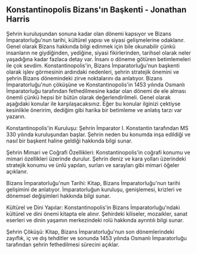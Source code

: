 ## Konstantinopolis Bizans'ın Başkenti - Jonathan Harris

Şehrin kuruluşundan sonuna kadar olan dönemi kapsıyor ve Bizans İmparatorluğu'nun tarihi, kültürel yapısı ve siyasi gelişmelerine odaklanır. Genel olarak Bizans hakkında bilgi edinmek için bile okunabilir çünkü insanların ne giydiğinden, yediğine, siyasi fikirlerinden, tarihsel olarak neler yaşadığına kadar fazlaca detay var. İnsanı o döneme götüren betimlemeleri ile çok sevdim. Konstantinopolis'in, Bizans İmparatorluğu'nun başkenti olarak işlev görmesinin ardındaki nedenleri, şehrin stratejik önemini ve şehrin Bizans dönemindeki zirve noktalarını da anlatıyor. Bizans İmparatorluğu'nun çöküşüne ve Konstantinopolis'in 1453 yılında Osmanlı İmparatorluğu tarafından fethedilmesine kadar olan dönemi de ele alması önemli çünkü hepsi bir bütün olarak değerlendirilmeli. Genel olarak aşağıdaki konular ile karşılaşacaksınız. Eğer bu konular ilginizi çektiyse kesinlikle öneririm, dediğim gibi harika bir betimleme ve anlatış tarzı var yazarın.

Konstantinopolis'in Kuruluşu: Şehrin İmparator I. Konstantin tarafından MS 330 yılında kuruluşundan başlar. Şehrin neden bu konumda inşa edildiği ve nasıl bir başkent haline geldiği hakkında bilgi sunar.

Şehrin Mimari ve Coğrafi Özellikleri: Konstantinopolis'in coğrafi konumu ve mimari özellikleri üzerinde durulur. Şehrin deniz ve kara yolları üzerindeki stratejik konumu ve ünlü yapıları, surları ve sarayları gibi mimari öğeler açıklanır.

Bizans İmparatorluğu'nun Tarihi: Kitap, Bizans İmparatorluğu'nun tarihi gelişimini de anlatıyor. İmparatorluğun kuruluşu, genişlemesi, krizleri ve dönemsel değişimleri hakkında bilgi sunar.

Kültürel ve Dini Yapılar: Konstantinopolis'in Bizans İmparatorluğu'ndaki kültürel ve dini önemi kitapta ele alınır. Şehirdeki kiliseler, mozaikler, sanat eserleri ve dinin yaşamın merkezindeki rolü hakkında ayrıntılı bilgi sunar.

Şehrin Çöküşü: Kitap, Bizans İmparatorluğu'nun son dönemlerindeki zayıflık, iç ve dış tehditler ve sonunda 1453 yılında Osmanlı İmparatorluğu tarafından şehrin fethedilmesi sürecini açıklar.